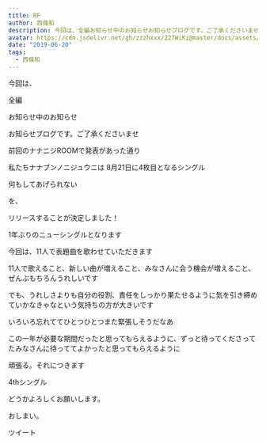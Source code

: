 ```yaml
---
title: RF
author: 西條和
description: 今回は、全編お知らせ中のお知らせお知らせブログです。ご了承くださいませ前回のナナニジROOMで発表があった通り私たちナナブンノニジュウ...
avatar: https://cdn.jsdelivr.net/gh/zzzhxxx/227WiKi@master/docs/assets/photo/avatar/nagomi.jpg
date: "2019-06-20"
tags:
  - 西條和
---
```

















今回は、




全編











お知らせ中のお知らせ












お知らせブログです。ご了承くださいませ

















前回のナナニジROOMで発表があった通り



私たちナナブンノニジュウニは
8月21日に4枚目となるシングル








何もしてあげられない







を、



リリースすることが決定しました！
















1年ぶりのニューシングルとなります











今回は、11人で表題曲を歌わせていただきます












11人で歌えること、新しい曲が増えること、みなさんに会う機会が増えること、ぜんぶもちろんうれしいです










でも、うれしさよりも自分の役割、責任をしっかり果たせるように気を引き締めていかなきゃなという気持ちの方が大きいです













いろいろ忘れててひとつひとつまた緊張しそうだなあ














この一年が必要な期間だったと思ってもらえるように、ずっと待ってくださってたみなさんに待っててよかったと思ってもらえるように











頑張る。それにつきます













4thシングル

どうかよろしくお願いします。



















おしまい。


ツイート



